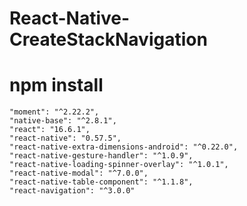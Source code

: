 # React-Native-CreateStackNavigation
# npm install
    "moment": "^2.22.2",
    "native-base": "^2.8.1",
    "react": "16.6.1",
    "react-native": "0.57.5",
    "react-native-extra-dimensions-android": "^0.22.0",
    "react-native-gesture-handler": "^1.0.9",
    "react-native-loading-spinner-overlay": "^1.0.1",
    "react-native-modal": "^7.0.0",
    "react-native-table-component": "^1.1.8",
    "react-navigation": "^3.0.0"
